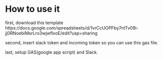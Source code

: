 <h1>How to use it</h1>

<p>first, download this template<br>
https://docs.google.com/spreadsheets/d/1vrCcUOPFby7ntTv09i-jj0RNoebiMsrLro3wjwflxoE/edit?usp=sharing</p>

<p>second, insert slack token and incoming token so you can use this gas file.</p>
<p>last, setup GAS(google app script) and Slack.

